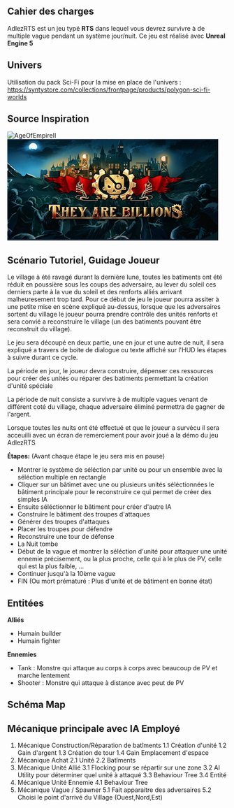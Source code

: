 ## **Cahier des charges**

AdlezRTS est un jeu typé **RTS** dans lequel vous devrez survivre à de multiple vague pendant un système jour/nuit. Ce jeu est réalisé avec **Unreal Engine 5**


## **Univers**
Utilisation du pack Sci-Fi pour la mise en place de l'univers : https://syntystore.com/collections/frontpage/products/polygon-sci-fi-worlds

## **Source Inspiration**
![AgeOfEmpireII](https://www.biendebuter.net/wp-content/uploads/2014/10/23081053091comparo.jpg)
![TheyAreBillions](ImageRepo/BillionsIcon.png)

## **Scénario Tutoriel, Guidage Joueur**
Le village à été ravagé durant la dernière lune, toutes les batiments ont été réduit en poussière sous les coups des adversaire, au lever du soleil
ces derniers parte à la vue du soleil et des renforts alliés arrivant malheuresement trop tard. Pour ce début de jeu le joueur pourra assiter à une petite mise
en scène expliqué au-dessus, lorsque que les adversaires sortent du village le joueur pourra prendre contrôle des unités renforts et sera convié a reconstruire
le village (un des batiments pouvant être reconstruit du village). 

Le jeu sera découpé en deux partie, une en jour et une autre de nuit, il sera expliqué a travers de boite de dialogue ou texte affiché sur l'HUD les étapes à suivre
durant ce cycle.

La période en jour, le joueur devra construire, dépenser ces ressources pour créer des unités ou réparer des batiments permettant la création d'unité spéciale

La période de nuit consiste a survivre à de multiple vagues venant de différent coté du village, chaque adversaire éliminé permettra de gagner de l'argent.

Lorsque toutes les nuits ont été effectué et que le joueur a survécu il sera acceuilli avec un écran de remerciement pour avoir joué a la démo du jeu AdlezRTS

**Étapes:** (Avant chaque étape le jeu sera mis en pause)
 - Montrer le système de séléction par unité ou pour un ensemble avec la séléction multiple en rectangle
 - Cliquer sur un bâtimet avec une ou plusieurs unités séléctionnées le bâtiment principale pour le reconstruire ce qui permet de créer des simples IA
 - Ensuite séléctionner le bâtiment pour créer d'autre IA
 - Construire le bâtiment des troupes d'attaques
 - Générer des troupes d'attaques
 - Placer les troupes pour défendre
 - Reconstruire une tour de défense
 - La Nuit tombe
 - Début de la vague et montrer la séléction d'unité pour attaquer une unité ennemie précisement, ou la plus proche, celle qui à le plus de PV, celle qui est la plus faible, ...
 - Continuer jusqu'à la 10ème vague
 - FIN (Ou mort prématuré : Plus d'unité et de bâtiment en bonne état)

## **Entitées**
**Alliés**
 - Humain builder
 - Humain fighter

**Ennemies**
 - Tank : Monstre qui attaque au corps à corps avec beaucoup de PV et marche lentement
 - Shooter : Monstre qui attaque à distance avec peut de PV

## **Schéma Map**

## **Mécanique principale avec IA Employé**
1. Mécanique Construction/Réparation de batîments
	1.1 Création d'unité
	1.2 Gain d'argent
	1.3 Création de tour
	1.4 Gain Emplacement d'espace
2. Mécanique Achat
	2.1 Unité
	2.2 Batîments
3. Mécanique Unité Allié
	3.1 Flocking pour se répartir sur une zone
	3.2 AI Utility pour déterminer quel unité à attaqué
	3.3 Behaviour Tree
	3.4 Entité 
4. Mécanique Unité Ennemie
	4.1 Behaviour Tree
5. Mécanique Vague / Spawner
	5.1 Fait apparaitre des adversaires
	5.2 Choisi le point d'arrivé du Village (Ouest,Nord,Est)
	






